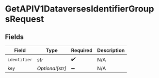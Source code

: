 # GetAPIV1DataversesIdentifierGroupsRequest


## Fields

| Field              | Type               | Required           | Description        |
| ------------------ | ------------------ | ------------------ | ------------------ |
| `identifier`       | *str*              | :heavy_check_mark: | N/A                |
| `key`              | *Optional[str]*    | :heavy_minus_sign: | N/A                |